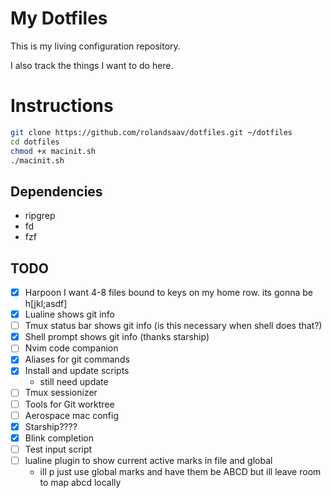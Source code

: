 # My Dotfiles
This is my living configuration repository.

I also track the things I want to do here.

# Instructions
```sh
git clone https://github.com/rolandsaav/dotfiles.git ~/dotfiles
cd dotfiles
chmod +x macinit.sh
./macinit.sh

```

## Dependencies
- ripgrep
- fd
- fzf


## TODO
- [x] Harpoon
    I want 4-8 files bound to keys on my home row.
    its gonna be <leader>h[jkl;asdf]
- [x] Lualine shows git info
- [ ] Tmux status bar shows git info (is this necessary when shell does that?)
- [x] Shell prompt shows git info (thanks starship)
- [ ] Nvim code companion
- [x] Aliases for git commands
- [x] Install and update scripts
    - still need update
- [ ] Tmux sessionizer
- [ ] Tools for Git worktree
- [ ] Aerospace mac config
- [x] Starship????
- [x] Blink completion
- [ ] Test input script
- [ ] lualine plugin to show current active marks in file and global
    - ill p just use global marks and have them be ABCD but ill leave room to map abcd locally
